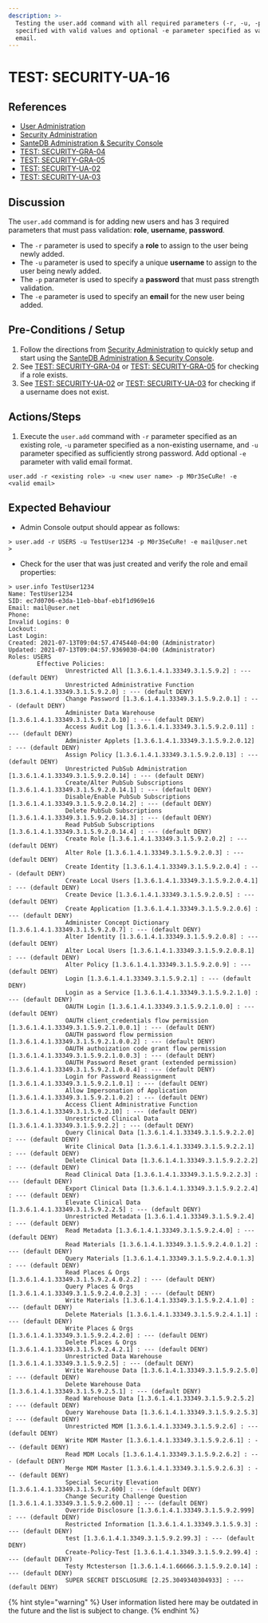 ```yaml
---
description: >-
  Testing the user.add command with all required parameters (-r, -u, -p)
  specified with valid values and optional -e parameter specified as valid
  email.
---
```


# TEST: SECURITY-UA-16

## References

* [User Administration](../../../../../operations/host-administration/santedb-icdr-admin-console/user-administration.md)
* [Security Administration](../../../../../operations/security-administration/#demo-environment) 
* [SanteDB Administration & Security Console](../../../../../operations/host-administration/santedb-icdr-admin-console/)
* [TEST: SECURITY-GRA-04](../group-role-administration/test-security-gra-04.md)
* [TEST: SECURITY-GRA-05](../group-role-administration/test-security-gra-05.md)
* [TEST: SECURITY-UA-02](test-security-ua-02.md)
* [TEST: SECURITY-UA-03](test-security-ua-03.md)

## Discussion

The `user.add` command is for adding new users and has 3 required parameters that must pass validation: **role**, **username**, **password**. 

* The `-r` parameter is used to specify a **role** to assign to the user being newly added. 
* The `-u` parameter is used to specify a unique **username** to assign to the user being newly added. 
* The `-p`  parameter is used to specify a **password** that must pass strength validation.
* The `-e`  parameter is used to specify an **email** for the new user being added.

## Pre-Conditions / Setup

1. Follow the directions from [Security Administration](../../../../../operations/security-administration/#demo-environment) to quickly setup and start using the [SanteDB Administration & Security Console](../../../../../operations/host-administration/santedb-icdr-admin-console/).
2. See [TEST: SECURITY-GRA-04](../group-role-administration/test-security-gra-04.md) or [TEST: SECURITY-GRA-05](../group-role-administration/test-security-gra-05.md) for checking if a role exists.
3. See [TEST: SECURITY-UA-02](test-security-ua-02.md) or [TEST: SECURITY-UA-03](test-security-ua-03.md) for checking if a username does not exist.

## Actions/Steps

1. Execute the `user.add` command with `-r` parameter specified as an existing role, `-u` parameter specified as a non-existing username, and `-u` parameter specified as sufficiently strong password. Add optional `-e` parameter with valid email format.

```text
user.add -r <existing role> -u <new user name> -p M0r3SeCuRe! -e <valid email>
```

## Expected Behaviour

* Admin Console output should appear as follows:

```text
> user.add -r USERS -u TestUser1234 -p M0r3SeCuRe! -e mail@user.net
>
```

* Check for the user that was just created and verify the role and email properties:

```text
> user.info TestUser1234
Name: TestUser1234
SID: ec7d0706-e3da-11eb-bbaf-eb1f1d969e16
Email: mail@user.net
Phone:
Invalid Logins: 0
Lockout:
Last Login:
Created: 2021-07-13T09:04:57.4745440-04:00 (Administrator)
Updated: 2021-07-13T09:04:57.9369030-04:00 (Administrator)
Roles: USERS
        Effective Policies:
                Unrestricted All [1.3.6.1.4.1.33349.3.1.5.9.2] : --- (default DENY)
                Unrestricted Administrative Function [1.3.6.1.4.1.33349.3.1.5.9.2.0] : --- (default DENY)
                Change Password [1.3.6.1.4.1.33349.3.1.5.9.2.0.1] : --- (default DENY)
                Administer Data Warehouse [1.3.6.1.4.1.33349.3.1.5.9.2.0.10] : --- (default DENY)
                Access Audit Log [1.3.6.1.4.1.33349.3.1.5.9.2.0.11] : --- (default DENY)
                Administer Applets [1.3.6.1.4.1.33349.3.1.5.9.2.0.12] : --- (default DENY)
                Assign Policy [1.3.6.1.4.1.33349.3.1.5.9.2.0.13] : --- (default DENY)
                Unrestricted PubSub Administration [1.3.6.1.4.1.33349.3.1.5.9.2.0.14] : --- (default DENY)
                Create/Alter PubSub Subscriptions [1.3.6.1.4.1.33349.3.1.5.9.2.0.14.1] : --- (default DENY)
                Disable/Enable PubSub Subscriptions [1.3.6.1.4.1.33349.3.1.5.9.2.0.14.2] : --- (default DENY)
                Delete PubSub Subscriptions [1.3.6.1.4.1.33349.3.1.5.9.2.0.14.3] : --- (default DENY)
                Read PubSub Subscriptions [1.3.6.1.4.1.33349.3.1.5.9.2.0.14.4] : --- (default DENY)
                Create Role [1.3.6.1.4.1.33349.3.1.5.9.2.0.2] : --- (default DENY)
                Alter Role [1.3.6.1.4.1.33349.3.1.5.9.2.0.3] : --- (default DENY)
                Create Identity [1.3.6.1.4.1.33349.3.1.5.9.2.0.4] : --- (default DENY)
                Create Local Users [1.3.6.1.4.1.33349.3.1.5.9.2.0.4.1] : --- (default DENY)
                Create Device [1.3.6.1.4.1.33349.3.1.5.9.2.0.5] : --- (default DENY)
                Create Application [1.3.6.1.4.1.33349.3.1.5.9.2.0.6] : --- (default DENY)
                Administer Concept Dictionary [1.3.6.1.4.1.33349.3.1.5.9.2.0.7] : --- (default DENY)
                Alter Identity [1.3.6.1.4.1.33349.3.1.5.9.2.0.8] : --- (default DENY)
                Alter Local Users [1.3.6.1.4.1.33349.3.1.5.9.2.0.8.1] : --- (default DENY)
                Alter Policy [1.3.6.1.4.1.33349.3.1.5.9.2.0.9] : --- (default DENY)
                Login [1.3.6.1.4.1.33349.3.1.5.9.2.1] : --- (default DENY)
                Login as a Service [1.3.6.1.4.1.33349.3.1.5.9.2.1.0] : --- (default DENY)
                OAUTH Login [1.3.6.1.4.1.33349.3.1.5.9.2.1.0.0] : --- (default DENY)
                OAUTH client_credentials flow permission [1.3.6.1.4.1.33349.3.1.5.9.2.1.0.0.1] : --- (default DENY)
                OAUTH password flow permission [1.3.6.1.4.1.33349.3.1.5.9.2.1.0.0.2] : --- (default DENY)
                OAUTH authoization code grant flow permission [1.3.6.1.4.1.33349.3.1.5.9.2.1.0.0.3] : --- (default DENY)
                OAUTH Password Reset grant (extended permission) [1.3.6.1.4.1.33349.3.1.5.9.2.1.0.0.4] : --- (default DENY)
                Login for Password Reassignment [1.3.6.1.4.1.33349.3.1.5.9.2.1.0.1] : --- (default DENY)
                Allow Impersonation of Application [1.3.6.1.4.1.33349.3.1.5.9.2.1.0.2] : --- (default DENY)
                Access Client Administrative Function [1.3.6.1.4.1.33349.3.1.5.9.2.10] : --- (default DENY)
                Unrestricted Clinical Data [1.3.6.1.4.1.33349.3.1.5.9.2.2] : --- (default DENY)
                Query Clinical Data [1.3.6.1.4.1.33349.3.1.5.9.2.2.0] : --- (default DENY)
                Write Clinical Data [1.3.6.1.4.1.33349.3.1.5.9.2.2.1] : --- (default DENY)
                Delete Clinical Data [1.3.6.1.4.1.33349.3.1.5.9.2.2.2] : --- (default DENY)
                Read Clinical Data [1.3.6.1.4.1.33349.3.1.5.9.2.2.3] : --- (default DENY)
                Export Clinical Data [1.3.6.1.4.1.33349.3.1.5.9.2.2.4] : --- (default DENY)
                Elevate Clinical Data [1.3.6.1.4.1.33349.3.1.5.9.2.2.5] : --- (default DENY)
                Unrestricted Metadata [1.3.6.1.4.1.33349.3.1.5.9.2.4] : --- (default DENY)
                Read Metadata [1.3.6.1.4.1.33349.3.1.5.9.2.4.0] : --- (default DENY)
                Read Materials [1.3.6.1.4.1.33349.3.1.5.9.2.4.0.1.2] : --- (default DENY)
                Query Materials [1.3.6.1.4.1.33349.3.1.5.9.2.4.0.1.3] : --- (default DENY)
                Read Places & Orgs [1.3.6.1.4.1.33349.3.1.5.9.2.4.0.2.2] : --- (default DENY)
                Query Places & Orgs [1.3.6.1.4.1.33349.3.1.5.9.2.4.0.2.3] : --- (default DENY)
                Write Materials [1.3.6.1.4.1.33349.3.1.5.9.2.4.1.0] : --- (default DENY)
                Delete Materials [1.3.6.1.4.1.33349.3.1.5.9.2.4.1.1] : --- (default DENY)
                Write Places & Orgs [1.3.6.1.4.1.33349.3.1.5.9.2.4.2.0] : --- (default DENY)
                Delete Places & Orgs [1.3.6.1.4.1.33349.3.1.5.9.2.4.2.1] : --- (default DENY)
                Unrestricted Data Warehouse [1.3.6.1.4.1.33349.3.1.5.9.2.5] : --- (default DENY)
                Write Warehouse Data [1.3.6.1.4.1.33349.3.1.5.9.2.5.0] : --- (default DENY)
                Delete Warehouse Data [1.3.6.1.4.1.33349.3.1.5.9.2.5.1] : --- (default DENY)
                Read Warehouse Data [1.3.6.1.4.1.33349.3.1.5.9.2.5.2] : --- (default DENY)
                Query Warehouse Data [1.3.6.1.4.1.33349.3.1.5.9.2.5.3] : --- (default DENY)
                Unrestricted MDM [1.3.6.1.4.1.33349.3.1.5.9.2.6] : --- (default DENY)
                Write MDM Master [1.3.6.1.4.1.33349.3.1.5.9.2.6.1] : --- (default DENY)
                Read MDM Locals [1.3.6.1.4.1.33349.3.1.5.9.2.6.2] : --- (default DENY)
                Merge MDM Master [1.3.6.1.4.1.33349.3.1.5.9.2.6.3] : --- (default DENY)
                Special Security Elevation [1.3.6.1.4.1.33349.3.1.5.9.2.600] : --- (default DENY)
                Change Security Challenge Question [1.3.6.1.4.1.33349.3.1.5.9.2.600.1] : --- (default DENY)
                Override Disclosure [1.3.6.1.4.1.33349.3.1.5.9.2.999] : --- (default DENY)
                Restricted Information [1.3.6.1.4.1.33349.3.1.5.9.3] : --- (default DENY)
                test [1.3.6.1.4.1.3349.3.1.5.9.2.99.3] : --- (default DENY)
                Create-Policy-Test [1.3.6.1.4.1.3349.3.1.5.9.2.99.4] : --- (default DENY)
                Testy Mctesterson [1.3.6.1.4.1.66666.3.1.5.9.2.0.14] : --- (default DENY)
                SUPER SECRET DISCLOSURE [2.25.3049340304933] : --- (default DENY)
```

{% hint style="warning" %}
User information listed here may be outdated in the future and the list is subject to change.
{% endhint %}

